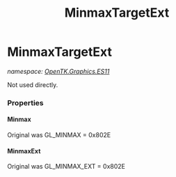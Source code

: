 ﻿---
title: MinmaxTargetExt
---

# MinmaxTargetExt
_namespace: [OpenTK.Graphics.ES11](N-OpenTK.Graphics.ES11.html)_

Not used directly.



### Properties

#### Minmax
Original was GL_MINMAX = 0x802E
#### MinmaxExt
Original was GL_MINMAX_EXT = 0x802E

